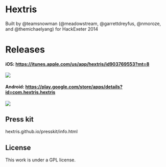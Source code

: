 Hextris
==========

Built by @teamsnowman (@meadowstream, @garrettdreyfus, @nmoroze, and @themichaelyang) for HackExeter 2014

# Releases
#### iOS: https://itunes.apple.com/us/app/hextris/id903769553?mt=8
![](http://i.imgur.com/KBYZcf5.png)

#### Android: https://play.google.com/store/apps/details?id=com.hextris.hextris
![](http://i.imgur.com/mxj8yKs.png)

## Press kit

hextris.github.io/presskit/info.html

## License

This work is under a GPL license.
